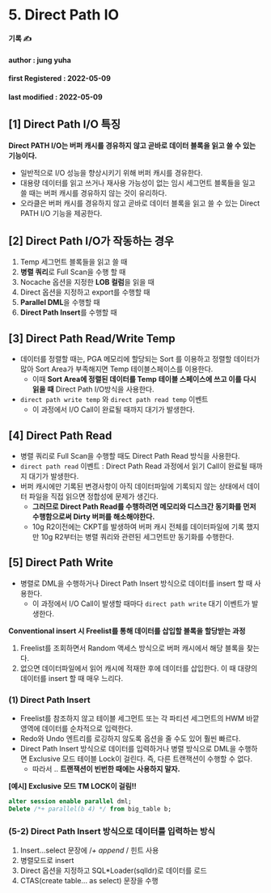 # 5. Direct Path IO

**기록 ✍️**

#### author : jung yuha

#### **first Registered : 2022-05-09**

#### last modified : **2022-05-09**

## \[1] Direct Path I/O 특징 <a href="#1-direct-path-io" id="1-direct-path-io"></a>

**Direct PATH I/O는 버퍼 캐시를 경유하지 않고 곧바로 데이터 블록을 읽고 쓸 수 있는 기능이다.**

* 일반적으로 I/O 성능을 향상시키기 위해 버퍼 캐시를 경유한다.
* 대용량 데이터를 읽고 쓰거나 재사용 가능성이 없는 임시 세그먼트 블록들을 일고 쓸 때는 버퍼 캐시를 경유하지 않는 것이 유리하다.
* 오라클은 버퍼 캐시를 경유하지 않고 곧바로 데이터 블록을 읽고 쓸 수 있는 Direct PATH I/O 기능을 제공한다.

## \[2] Direct Path I/O가 작동하는 경우 <a href="#2-direct-path-io" id="2-direct-path-io"></a>

1. Temp 세그먼트 블록들을 읽고 쓸 때
2. **병렬 쿼리**로 Full Scan을 수행 할 때
3. Nocache 옵션을 지정한 **LOB 컬럼**을 읽을 때
4. Direct 옵션을 지정하고 export를 수행할 때
5. **Parallel DML**을 수행할 때
6. **Direct Path Insert**를 수행할 때

## \[3] Direct Path Read/Write Temp <a href="#3-direct-path-readwrite-temp" id="3-direct-path-readwrite-temp"></a>

* 데이터를 정렬할 때는, PGA 메모리에 할당되는 Sort 를 이용하고 정렬할 데이터가 많아 Sort Area가 부족해지면 Temp 테이블스페이스를 이용한다.
  * 이때 **Sort Area에 정렬된 데이터를 Temp 테이블 스페이스에 쓰고 이를 다시 읽을 때** Direct Path I/O방식을 사용한다.
* `direct path write temp` 와 `direct path read temp` 이벤트
  * 이 과정에서 I/O Call이 완료될 때까지 대기가 발생한다.

## \[4] Direct Path Read <a href="#4-direct-path-read" id="4-direct-path-read"></a>

* 병렬 쿼리로 Full Scan을 수행할 때도 Direct Path Read 방식을 사용한다.
* `direct path read` 이벤트 : Direct Path Read 과정에서 읽기 Call이 완료될 때까지 대기가 발생한다.
* 버퍼 캐시에만 기록된 변경사항이 아직 데이터파일에 기록되지 않는 상태에서 데이터 파일을 직접 읽으면 정합성에 문제가 생긴다.
  * **그러므로 Direct Path Read를 수행하려면 메모리와 디스크간 동기화를 먼저 수행함으로써 Dirty 버퍼를 해소해야한다.**
  * 10g R2이전에는 CKPT를 발생하여 버퍼 캐시 전체를 데이터파일에 기록 했지만 10g R2부터는 병렬 쿼리와 관련된 세그먼트만 동기화를 수행한다.

## \[5] Direct Path Write <a href="#5-direct-path-write" id="5-direct-path-write"></a>

* 병렬로 DML을 수행하거나 Direct Path Insert 방식으로 데이터를 insert 할 때 사용한다.
  * 이 과정에서 I/O Call이 발생할 때마다 `direct path write` 대기 이벤트가 발생한다.

**Conventional insert 시 Freelist를 통해 데이터를 삽입할 블록을 할당받는 과정**

1. Freelist를 조회하면서 Random 액세스 방식으로 버퍼 캐시에서 해당 블록을 찾는다.
2. 없으면 데이터파일에서 읽어 캐시에 적재한 후에 데이터를 삽입한다. 이 때 대량의 데이터를 insert 할 때 매우 느리다.

### (1) Direct Path Insert <a href="#1-direct-path-insert" id="1-direct-path-insert"></a>

* Freelist를 참조하지 않고 테이블 세그먼트 또는 각 파티션 세그먼트의 HWM 바깥 영역에 데이터를 순차적으로 입력한다.
* Redo와 Undo 엔트리를 로깅하지 않도록 옵션을 줄 수도 있어 훨씬 빠르다.
* Direct Path Insert 방식으로 데이터를 입력하거나 병렬 방식으로 DML을 수행하면 Exclusive 모드 테이블 Lock이 걸린다. 즉, 다른 트랜잭션이 수행할 수 없다.
  * 따라서 .. **트랜잭션이 빈번한 때에는 사용하지 말자.**

**\[예시] Exclusive 모드 TM LOCK이 걸림!!**

```sql
alter session enable parallel dml;
Delete /*+ parallel(b 4) */ from big_table b;
```

### (5-2) Direct Path Insert 방식으로 데이터를 입력하는 방식 <a href="#5-2-direct-path-insert" id="5-2-direct-path-insert"></a>

1. Insert...select 문장에 /_+ append_ / 힌트 사용
2. 병렬모드로 insert
3. Direct 옵션을 지정하고 SQL\*Loader(sqlldr)로 데이터를 로드
4. CTAS(create table... as select) 문장을 수행
